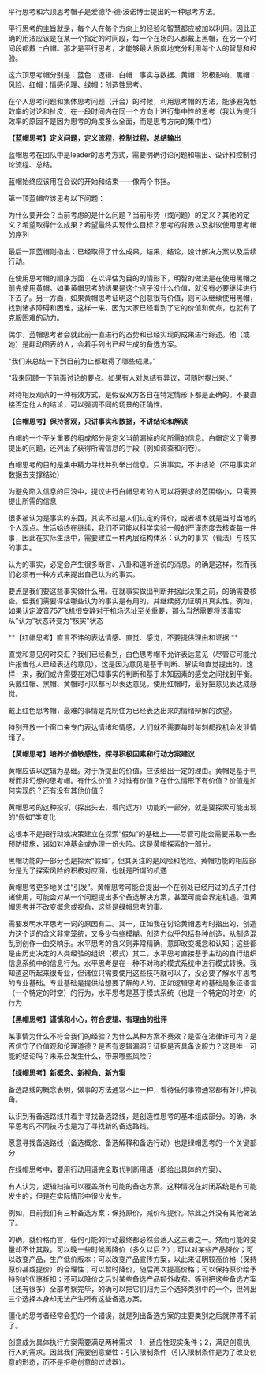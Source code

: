 平行思考和六顶思考帽子是爱德华·德·波诺博士提出的一种思考方法。


平行思考的主旨就是，每个人在每个方向上的经验和智慧都应被加以利用。因此正确的用法应该是在某一个指定的时间段，每一个在场的人都戴上黑帽，在另一个时间段都戴上白帽。那才是平行思考，才能够最大限度地充分利用每个人的智慧和经验。


这六顶思考帽分别是：蓝色：逻辑、白帽：事实与数据、黄帽：积极影响、黑帽：风险、红帽：情感伦理、绿帽：创造性思考。


在个人思考问题和集体思考问题（开会）的时候，利用思考帽的方法，能够避免低效率的讨论和扯皮，在一段时间内在同一个方向上进行集中性的思考（我认为提升效率的原因不是因为思考的角度多么全面，而是思考方向的集中性）  


**【蓝帽思考】定义问题，定义流程，控制过程，总结输出**


蓝帽思考在团队中是leader的思考方式，需要明确讨论问题和输出、设计和控制讨论流程、总结。


蓝帽始终应该用在会议的开始和结束——像两个书挡。


第一顶蓝帽应该思考以下问题：


为什么要开会？当前考虑的是什么问题？当前形势（或问题）的定义？其他的定义？希望取得什么成果？希望最终实现什么目标？思考的背景以及拟议使用思考帽的序列


最后一顶蓝帽则指出：已经取得了什么成果，结果，结论，设计解决方案以及后续行动。


在使用思考帽的顺序方面：在以评估为目的的情形下，明智的做法是在使用黑帽之前先使用黄帽。如果黄帽思考的结果是这个点子没什么价值，就没有必要继续进行下去了。另一方面，如果黄帽思考证明这个创意很有价值，则可以继续使用黑帽，找到诸多障碍和困难，这样一来，因为大家已经看到了它的价值和优点，也就有了克服困难的动力。


偶尔，蓝帽思考者会就此前一直进行的态势和已经实现的成果进行综述。他（或她）是翻动图表的人，会着手列出已经生成的备选方案。


“我们来总结一下到目前为止都取得了哪些成果。”


“我来回顾一下前面讨论的要点。如果有人对总结有异议，可随时提出来。”


对待相反观点的一种有效方式，是假设双方各自在特定情形下都是正确的。不要直接否定他人的结论，可以强调不同的场景的正确性。


**【白帽思考】保持客观，只讲事实和数据，不讲结论和解读**


白帽的一个至关重要的组成部分是定义当前漏掉的和所需的信息。白帽定义了需要提出的问题，还列出了获得所需信息的手段（例如调查和问卷）。


白帽思考的目的是集中精力寻找并列举出信息。只讲事实，不讲结论（不用事实和数据去支撑结论）


为避免陷入信息的巨浪中，提议进行白帽思考的人可以将要求的范围缩小，只需要提出所需的信息


很多被认为是事实的东西，其实不过是人们认定的评价，或者根本就是当时当地的个人观点。生活始终在继续，我们不可能以科学实验一般的严谨态度去核查每一件事，因此在实际生活中，需要建立一种两层结构体系：认为的事实（看法）与核实的事实。


认为的事实，必定会产生很多断言、八卦和道听途说的消息。的确是这样，然而我们必须有一种方式来提出自己认为的事实。


要点是我们要这些事实做什么用。在就事实做出判断并据此决策之前，的确需要核查。但我们需要评估哪些认为的事实是有用的，并继续努力证明其真实性。例如，如果认定波音757飞机很安静对于机场选址至关重要，那么当然需要将该事实从“认为”状态转变为“核实”状态


**【红帽思考】直言不讳的表达情感、直觉、感觉，不要提供理由和证据 ** 


直觉和意见何时交汇？我们已经看到，白色思考帽不允许表达意见（尽管它可能允许报告他人已经表达的意见）。这是因为意见是基于判断、解读和直觉提出的。这样一来，我们或许需要在对已知事实的判断和基于未知因素的感觉之间找到平衡。头戴红帽、黑帽、黄帽时可以都可以表达意见。使用红帽时，最好把意见表达成感觉。


戴上红色思考帽，最难的事情是克制住为已经表达出来的情绪辩解的欲望。


特别开放一个窗口来专门表达情绪和情感，人们就不需要每时每刻都找机会发泄情绪了。


**【黄帽思考】培养价值敏感性，探寻积极因素和行动方案建议**


黄帽应该以逻辑为基础。对于所提出的价值，应该给出一定的理由。黄帽是基于判断而非幻想的思考帽。有什么价值？对谁有价值？在什么情形下有价值？价值是如何实现的？还有没有其他价值？


黄帽思考的这种投机（探出头去，看向远方）功能的一部分，就是要探索可能出现的“假如”类变化


这根本不是把行动或决策建立在探索“假如”的基础上——尽管可能会需要采取一些预防措施，诸如对冲基金或办理一份火险。这是黄帽探索的一部分。


黑帽功能的一部分也是探索“假如”，但其关注的是风险和危险。黄帽功能的相应部分是为了探索风险的积极对应面，也就是所谓的机遇


黄帽思考更多地关注“引发”。黄帽思考可能会提出一个在别处已经用过的点子并付诸使用，可能会对某一个问题提出多个备选解决方案，甚至可能会界定机遇。但黄帽思考并不改变概念或视角，这些是绿帽思考的事。


需要发明水平思考一词的原因有二。其一，正如我在讨论黄帽思考时指出的，创造力这个词的含义非常笼统，又多少有些模糊。创造力似乎包括各种创造，从制造混乱到创作一曲交响乐。水平思考的含义则非常精确，意即改变概念和认知；这些都是由历史决定的人类经验的组织（模式）其二，水平思考直接基于主动的自行组织信息系统中的信息行为。水平思考是在一种不对称的模式系统中进行模式转换。我知道这听起来很专业，但诸位只需要使用这些技巧就可以了，没必要了解水平思考的专业基础。专业基础是提供给想要了解的人的。正如逻辑思考的基础是象征语言（一个特定的时空）的行为，水平思考是基于模式系统（也是一个特定的时空）的行为


**【黑帽思考】谨慎和小心，符合逻辑、有理由的批评**


某事情为什么不符合我们的经验？为什么某种方案不奏效？是否在法律许可内？是否信守了价值观和伦理道德？是否有逻辑漏洞？证据是否具备说服力？这是唯一可能的结论吗？未来会发生什么，带来哪些风险？


**【绿帽思考】新概念、新视角、新方案**


备选路线的概念表明，做事的方法通常不止一种，看待任何事物通常都有好几种视角。


认识到有备选路线并着手寻找备选路线，是创造性思考的基本组成部分。的确，水平思考的不同技巧也是为了寻找新的备选路线。


愿意寻找备选路线（备选概念、备选解释和备选行动）也是绿帽思考的一个关键部分


在绿帽思考中，要用行动用语完全取代判断用语（即给出具体的方案）、


有人认为，逻辑扫描可以覆盖所有可能的备选方案。这种情况在封闭系统是有可能发生的，但是在实际情形中很少发生。


例如，目前我们有三种备选方案：保持原价，减价和提价。除此之外没有其他做法了。


的确，就价格而言，任何可能的行动最终都必然会落入这三者之一。然而可能的变量却不计其数。可以晚一些时候再降价（多久以后？）；可以对某些产品降价；可以改变产品，生产低价版本；可以改变产品宣传方案，以此来证明较高价格（保持原价甚或提价）的合理性；可以暂时降价，随后再次提高价格；可以保持原价给予特别的优惠折扣；还可以降价之后对某些备选产品额外收费。等到把这些备选方案（还有很多）全部考察完毕，的确可以把它们归为三个选择类别中的一个，但列出三个选择本身却无法产生所有这些备选方案。


僵化的思考者经常会犯的一个错误，就是列出备选方案的主要类别之后就停滞不前了。


创意成为具体执行方案需要满足两种需求：1，适应性现实条件；2，满足创意执行人的需求。因此我们需要创意塑性：引入限制条件（引入限制条件是为了改变创意的形态，而不是拒绝创意的过滤器）。
<!--stackedit_data:
eyJoaXN0b3J5IjpbMTM5NDE0ODQ2MV19
-->